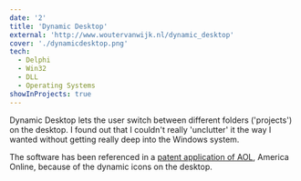 ```yaml
---
date: '2'
title: 'Dynamic Desktop'
external: 'http://www.woutervanwijk.nl/dynamic_desktop'
cover: './dynamicdesktop.png'
tech:
  - Delphi
  - Win32
  - DLL
  - Operating Systems
showInProjects: true
---
```


Dynamic Desktop lets the user switch between different folders ('projects') on the desktop. I found out that I couldn't really 'unclutter' it the way I wanted without getting really deep into the Windows system.

The software has been referenced in a [patent application of AOL](http://www.freepatentsonline.com/7603629.html), America Online, because of the dynamic icons on the desktop.
